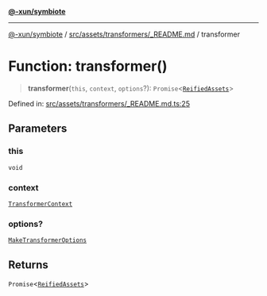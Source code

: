 [**@-xun/symbiote**](../../../../../README.md)

***

[@-xun/symbiote](../../../../../README.md) / [src/assets/transformers/\_README.md](../README.md) / transformer

# Function: transformer()

> **transformer**(`this`, `context`, `options`?): `Promise`\<[`ReifiedAssets`](../../../type-aliases/ReifiedAssets.md)\>

Defined in: [src/assets/transformers/\_README.md.ts:25](https://github.com/Xunnamius/symbiote/blob/e2a70374b9e5c61d555e2445ff09c823f586ccb3/src/assets/transformers/_README.md.ts#L25)

## Parameters

### this

`void`

### context

[`TransformerContext`](../../../type-aliases/TransformerContext.md)

### options?

[`MakeTransformerOptions`](../../../type-aliases/MakeTransformerOptions.md)

## Returns

`Promise`\<[`ReifiedAssets`](../../../type-aliases/ReifiedAssets.md)\>
